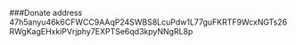 ###Donate address
47h5anyu46k6CFWCC9AAqP24SWBS8LcuPdw1L77guFKRTF9WcxNGTs26RWgKagEHxkiPVrjphy7EXPTSe6qd3kpyNNgRL8p
